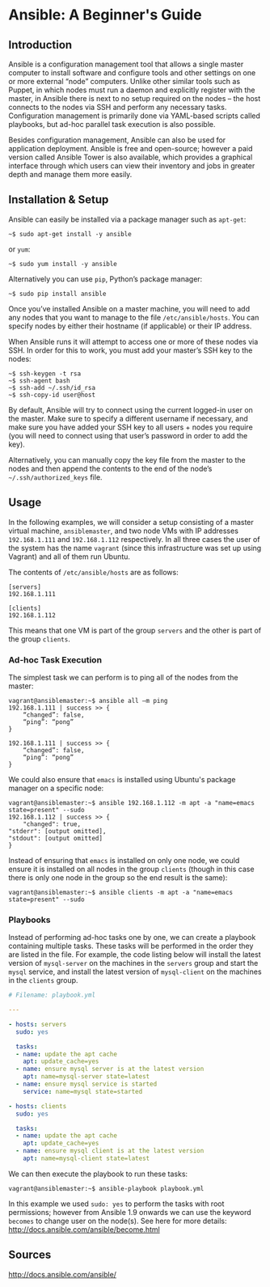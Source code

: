 # Ansible: A Beginner's Guide

## Introduction

Ansible is a configuration management tool that allows a single master computer to install software and configure tools and other settings on one or more external “node” computers. Unlike other similar tools such as Puppet, in which nodes must run a daemon and explicitly register with the master, in Ansible there is next to no setup required on the nodes – the host connects to the nodes via SSH and perform any necessary tasks. Configuration management is primarily done via YAML-based scripts called playbooks, but ad-hoc parallel task execution is also possible.

Besides configuration management, Ansible can also be used for application deployment. Ansible is free and open-source; however a paid version called Ansible Tower is also available, which provides a graphical interface through which users can view their inventory and jobs in greater depth and manage them more easily.

## Installation & Setup

Ansible can easily be installed via a package manager such as `apt-get`:

    ~$ sudo apt-get install -y ansible
    
or `yum`:
    
    ~$ sudo yum install -y ansible
    
Alternatively you can use `pip`, Python’s package manager:

    ~$ sudo pip install ansible

Once you’ve installed Ansible on a master machine, you will need to add any nodes that you want to manage to the file `/etc/ansible/hosts`. You can specify nodes by either their hostname (if applicable) or their IP address.

When Ansible runs it will attempt to access one or more of these nodes via SSH. In order for this to work, you must add your master’s SSH key to the nodes:

    ~$ ssh-keygen -t rsa
    ~$ ssh-agent bash
    ~$ ssh-add ~/.ssh/id_rsa
    ~$ ssh-copy-id user@host
    
By default, Ansible will try to connect using the current logged-in user on the master. Make sure to specify a different username if necessary, and make sure you have added your SSH key to all users + nodes you require (you will need to connect using that user’s password in order to add the key).

Alternatively, you can manually copy the key file from the master to the nodes and then append the contents to the end of the node’s `~/.ssh/authorized_keys` file.

## Usage

In the following examples, we will consider a setup consisting of a master virtual machine, `ansiblemaster`, and two node VMs with IP addresses `192.168.1.111` and `192.168.1.112` respectively. In all three cases the user of the system has the name `vagrant` (since this infrastructure was set up using Vagrant) and all of them run Ubuntu.

The contents of `/etc/ansible/hosts` are as follows:

    [servers]
    192.168.1.111
    
    [clients]
    192.168.1.112

This means that one VM is part of the group `servers` and the other is part of the group `clients`.

### Ad-hoc Task Execution

The simplest task we can perform is to ping all of the nodes from the master:

    vagrant@ansiblemaster:~$ ansible all –m ping
    192.168.1.111 | success >> {
        “changed”: false,
        “ping”: “pong”
    }

    192.168.1.111 | success >> {
        “changed”: false,
        “ping”: “pong”
    }

We could also ensure that `emacs` is installed using Ubuntu's package manager on a specific node:

    vagrant@ansiblemaster:~$ ansible 192.168.1.112 -m apt -a "name=emacs state=present" --sudo
    192.168.1.112 | success >> {
        "changed": true,
	"stderr": [output omitted],
	"stdout": [output omitted]
    }
    
Instead of ensuring that `emacs` is installed on only one node, we could ensure it is installed on all nodes in the group `clients` (though in this case there is only one node in the group so the end result is the same):

    vagrant@ansiblemaster:~$ ansible clients -m apt -a "name=emacs state=present" --sudo

### Playbooks

Instead of performing ad-hoc tasks one by one, we can create a playbook containing multiple tasks. These tasks will be performed in the order they are listed in the file. For example, the code listing below will install the latest version of `mysql-server` on the machines in the `servers` group and start the `mysql` service, and install the latest version of `mysql-client` on the machines in the `clients` group.

```yaml
# Filename: playbook.yml

---

- hosts: servers
  sudo: yes

  tasks:
  - name: update the apt cache
    apt: update_cache=yes
  - name: ensure mysql server is at the latest version
    apt: name=mysql-server state=latest
  - name: ensure mysql service is started
    service: name=mysql state=started

- hosts: clients
  sudo: yes

  tasks:
  - name: update the apt cache
    apt: update_cache=yes
  - name: ensure mysql client is at the latest version
    apt: name=mysql-client state=latest
```

We can then execute the playbook to run these tasks:

    vagrant@ansiblemaster:~$ ansible-playbook playbook.yml
    
In this example we used `sudo: yes` to perform the tasks with root permissions; however from Ansible 1.9 onwards we can use the keyword `becomes` to change user on the node(s). See here for more details: http://docs.ansible.com/ansible/become.html

## Sources

http://docs.ansible.com/ansible/
